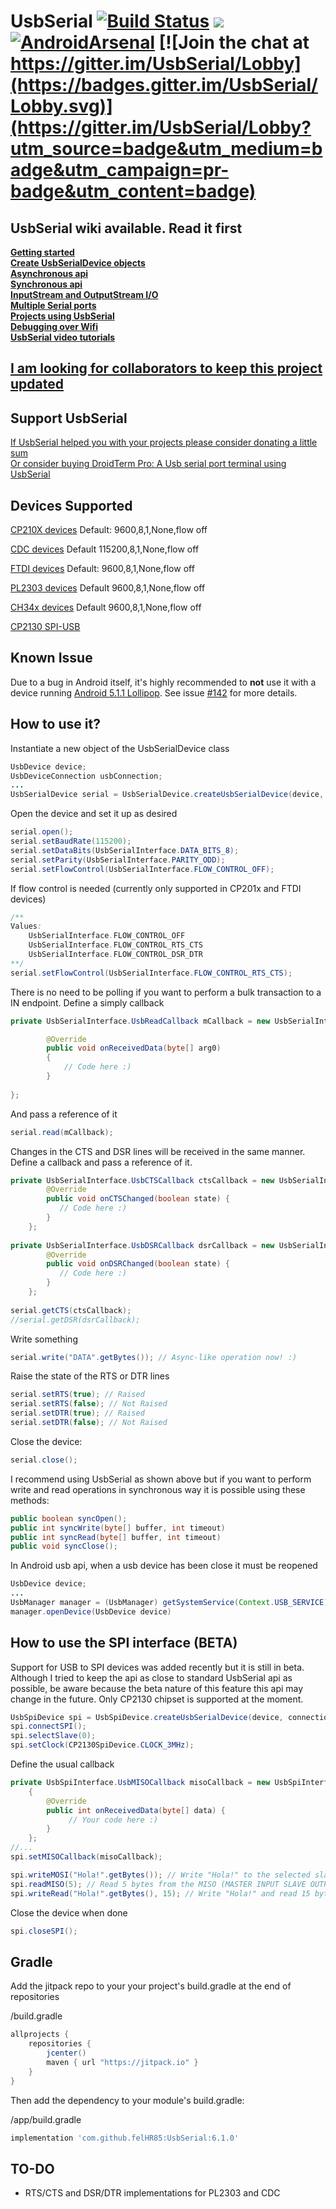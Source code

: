 UsbSerial [![Build Status](https://travis-ci.org/felHR85/UsbSerial.svg?branch=master)](https://travis-ci.org/felHR85/UsbSerial) [![](https://jitpack.io/v/felHR85/UsbSerial.svg)](https://jitpack.io/#felHR85/UsbSerial) [![AndroidArsenal](https://img.shields.io/badge/Android%20Arsenal-UsbSerial-green.svg?style=true)](https://android-arsenal.com/details/1/4162) [![Join the chat at https://gitter.im/UsbSerial/Lobby](https://badges.gitter.im/UsbSerial/Lobby.svg)](https://gitter.im/UsbSerial/Lobby?utm_source=badge&utm_medium=badge&utm_campaign=pr-badge&utm_content=badge) 
=========

UsbSerial wiki available. Read it first
--------------------------------------
[**Getting started**](https://github.com/felHR85/UsbSerial/wiki/2.-Getting-Started)\
[**Create UsbSerialDevice objects**](https://github.com/felHR85/UsbSerial/wiki/3.-Create-UsbSerialDevice)\
[**Asynchronous api**](https://github.com/felHR85/UsbSerial/wiki/4.-Asynchronous-api)\
[**Synchronous api**](https://github.com/felHR85/UsbSerial/wiki/5.-Synchronous-api)\
[**InputStream and OutputStream I/O**](https://github.com/felHR85/UsbSerial/wiki/6.-InputStream-and-OutputStream-I-O)\
[**Multiple Serial ports**](https://github.com/felHR85/UsbSerial/wiki/7.-Multiple-Serial-ports)\
[**Projects using UsbSerial**](https://github.com/felHR85/UsbSerial/wiki/8.-Projects-using-UsbSerial)\
[**Debugging over Wifi**](https://github.com/felHR85/UsbSerial/wiki/9.-Debugging-over-Wifi)\
[**UsbSerial video tutorials**](https://github.com/felHR85/UsbSerial/wiki/10.-UsbSerial-video-tutorials)

[I am looking for collaborators to keep this project updated](https://github.com/felHR85/UsbSerial/issues/313)
--------------------------------------

Support UsbSerial
--------------------------------------
[If UsbSerial helped you with your projects please consider donating a little sum](https://www.paypal.me/felhr)\
[Or consider buying DroidTerm Pro: A Usb serial port terminal using UsbSerial](https://play.google.com/store/apps/details?id=com.felhr.droidtermpro)

Devices Supported
--------------------------------------
[CP210X devices](http://www.silabs.com/products/mcu/pages/usbtouartbridgevcpdrivers.aspx) Default: 9600,8,1,None,flow off

[CDC devices](https://en.wikipedia.org/wiki/USB_communications_device_class) Default 115200,8,1,None,flow off

[FTDI devices](http://www.ftdichip.com/FTProducts.htm) Default: 9600,8,1,None,flow off

[PL2303 devices](http://www.prolific.com.tw/US/ShowProduct.aspx?p_id=225&pcid=41) Default 9600,8,1,None,flow off

[CH34x devices](https://www.olimex.com/Products/Breadboarding/BB-CH340T/resources/CH340DS1.PDF) Default 9600,8,1,None,flow off

[CP2130 SPI-USB](http://www.silabs.com/products/interface/usb-bridges/classic-usb-bridges/Pages/usb-to-spi-bridge.aspx)

Known Issue
--------------------------------------
Due to a bug in Android itself, it's highly recommended to **not** use it with a device running [Android 5.1.1 Lollipop](https://en.wikipedia.org/wiki/Android_version_history#Android_5.1_Lollipop_(API_22)). See issue [#142](https://github.com/felHR85/UsbSerial/issues/142) for more details.

How to use it?
--------------------------------------
Instantiate a new object of the UsbSerialDevice class
```java
UsbDevice device;
UsbDeviceConnection usbConnection;
...
UsbSerialDevice serial = UsbSerialDevice.createUsbSerialDevice(device, usbConnection); 
```

Open the device and set it up as desired
```java
serial.open();
serial.setBaudRate(115200);
serial.setDataBits(UsbSerialInterface.DATA_BITS_8);
serial.setParity(UsbSerialInterface.PARITY_ODD);
serial.setFlowControl(UsbSerialInterface.FLOW_CONTROL_OFF); 
```

If flow control is needed (currently only supported in CP201x and FTDI devices)
```java
/**
Values:
    UsbSerialInterface.FLOW_CONTROL_OFF
    UsbSerialInterface.FLOW_CONTROL_RTS_CTS 
    UsbSerialInterface.FLOW_CONTROL_DSR_DTR
**/
serial.setFlowControl(UsbSerialInterface.FLOW_CONTROL_RTS_CTS);
```

There is no need to be polling if you want to perform a bulk transaction to a IN endpoint. Define a simply callback
```java
private UsbSerialInterface.UsbReadCallback mCallback = new UsbSerialInterface.UsbReadCallback() {

		@Override
		public void onReceivedData(byte[] arg0) 
		{
			// Code here :)
		}
		
};
```

And pass a reference of it
```java
serial.read(mCallback);
```

Changes in the CTS and DSR lines will be received in the same manner. Define a callback and pass a reference of it.
```java
private UsbSerialInterface.UsbCTSCallback ctsCallback = new UsbSerialInterface.UsbCTSCallback() {
        @Override
        public void onCTSChanged(boolean state) {
           // Code here :)
        }
    };
    
private UsbSerialInterface.UsbDSRCallback dsrCallback = new UsbSerialInterface.UsbDSRCallback() {
        @Override
        public void onDSRChanged(boolean state) {
           // Code here :)
        }
    };
    
serial.getCTS(ctsCallback);
//serial.getDSR(dsrCallback);
```



Write something
```java
serial.write("DATA".getBytes()); // Async-like operation now! :)
```

Raise the state of the RTS or DTR lines
```java
serial.setRTS(true); // Raised
serial.setRTS(false); // Not Raised
serial.setDTR(true); // Raised
serial.setDTR(false); // Not Raised
```

Close the device:
```java
serial.close();
```

I recommend using UsbSerial as shown above but if you want to perform write and read operations in synchronous way it is possible using these methods:
```java
public boolean syncOpen();
public int syncWrite(byte[] buffer, int timeout)
public int syncRead(byte[] buffer, int timeout)
public void syncClose();
```


In Android usb api, when a usb device has been close it must be reopened
```java
UsbDevice device;
...
UsbManager manager = (UsbManager) getSystemService(Context.USB_SERVICE);
manager.openDevice(UsbDevice device)
```
How to use the SPI interface (BETA)
--------------------------------------
Support for USB to SPI devices was added recently but it is still in beta. Although I tried to keep the api as close to standard UsbSerial api as possible, be aware because the beta nature of this feature this api may change in the future. Only CP2130 chipset is supported at the moment.

```java
UsbSpiDevice spi = UsbSpiDevice.createUsbSerialDevice(device, connection);
spi.connectSPI();
spi.selectSlave(0);
spi.setClock(CP2130SpiDevice.CLOCK_3MHz);
```
Define the usual callback

```java
private UsbSpiInterface.UsbMISOCallback misoCallback = new UsbSpiInterface.UsbMISOCallback()
    {
        @Override
        public int onReceivedData(byte[] data) {
             // Your code here :)
        }
    };
//...
spi.setMISOCallback(misoCallback);
```

```java
spi.writeMOSI("Hola!".getBytes()); // Write "Hola!" to the selected slave through MOSI (MASTER OUTPUT SLAVE INPUT)
spi.readMISO(5); // Read 5 bytes from the MISO (MASTER INPUT SLAVE OUTPUT) line. Data will be received through UsbMISOCallback
spi.writeRead("Hola!".getBytes(), 15); // Write "Hola!" and read 15 bytes synchronously
```

Close the device when done

```java
spi.closeSPI();
```

Gradle
--------------------------------------
Add the jitpack repo to your your project's build.gradle at the end of repositories

/build.gradle
```groovy
allprojects {
	repositories {
		jcenter()
		maven { url "https://jitpack.io" }
	}
}
```

Then add the dependency to your module's build.gradle:

/app/build.gradle
```groovy
implementation 'com.github.felHR85:UsbSerial:6.1.0'
```

TO-DO
--------------------------------------
- RTS/CTS and DSR/DTR implementations for PL2303 and CDC






